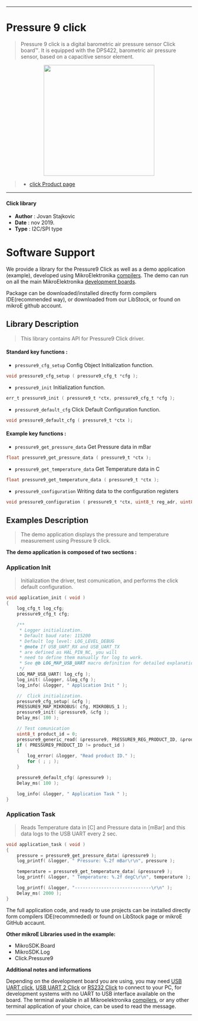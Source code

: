 
---
# Pressure 9 click

> Pressure 9 click is a digital barometric air pressure sensor Click board™. It is equipped with the DPS422, barometric air pressure sensor, based on a capacitive sensor element.

<p align="center">
  <img src="https://download.mikroe.com/images/click_for_ide/pressure9_click.png" height=300px>
</p>

> - [click Product page](https://www.mikroe.com/pressure-9-click)

---


#### Click library 

- **Author**        : Jovan Stajkovic
- **Date**          : nov 2019.
- **Type**          : I2C/SPI type


# Software Support

We provide a library for the Pressure9 Click 
as well as a demo application (example), developed using MikroElektronika 
[compilers](https://shop.mikroe.com/compilers). 
The demo can run on all the main MikroElektronika [development boards](https://shop.mikroe.com/development-boards).

Package can be downloaded/installed directly form compilers IDE(recommended way), or downloaded from our LibStock, or found on mikroE github account. 

## Library Description

> This library contains API for Pressure9 Click driver.

#### Standard key functions :

- `pressure9_cfg_setup` Config Object Initialization function.
```c
void pressure9_cfg_setup ( pressure9_cfg_t *cfg ); 
```

- `pressure9_init` Initialization function.
```c
err_t pressure9_init ( pressure9_t *ctx, pressure9_cfg_t *cfg );
```

- `pressure9_default_cfg` Click Default Configuration function.
```c
void pressure9_default_cfg ( pressure9_t *ctx );
```

#### Example key functions :

- `pressure9_get_pressure_data` Get Pressure data in mBar
```c
float pressure9_get_pressure_data ( pressure9_t *ctx );
```

- `pressure9_get_temperature_data` Get Temperature data in C
```c
float pressure9_get_temperature_data ( pressure9_t *ctx );
```

- `pressure9_configuration` Writing data to the configuration registers
```c
void pressure9_configuration ( pressure9_t *ctx, uint8_t reg_adr, uint8_t data_in );
```

## Examples Description

> The demo application displays the pressure and temperature measurement using Pressure 9 click.

**The demo application is composed of two sections :**

### Application Init 

> Initialization the driver, test comunication, and performs the click default configuration.

```c
void application_init ( void )
{
    log_cfg_t log_cfg;
    pressure9_cfg_t cfg;

    /** 
     * Logger initialization.
     * Default baud rate: 115200
     * Default log level: LOG_LEVEL_DEBUG
     * @note If USB_UART_RX and USB_UART_TX 
     * are defined as HAL_PIN_NC, you will 
     * need to define them manually for log to work. 
     * See @b LOG_MAP_USB_UART macro definition for detailed explanation.
     */
    LOG_MAP_USB_UART( log_cfg );
    log_init( &logger, &log_cfg );
    log_info( &logger, " Application Init " );

    //  Click initialization.
    pressure9_cfg_setup( &cfg );
    PRESSURE9_MAP_MIKROBUS( cfg, MIKROBUS_1 );
    pressure9_init( &pressure9, &cfg );
    Delay_ms( 100 );

    // Test comunication
    uint8_t product_id = 0;
    pressure9_generic_read( &pressure9, PRESSURE9_REG_PRODUCT_ID, &product_id, 1 );
    if ( PRESSURE9_PRODUCT_ID != product_id )
    {
        log_error( &logger, "Read product ID." );
        for ( ; ; );
    }

    pressure9_default_cfg( &pressure9 );
    Delay_ms( 100 );

    log_info( &logger, " Application Task " );
} 
```

### Application Task

> Reads Temperature data in [C] and Pressure data in [mBar] and this data logs to the USB UART every 2 sec.

```c
void application_task ( void )
{
    pressure = pressure9_get_pressure_data( &pressure9 );
    log_printf( &logger, " Pressure: %.2f mBar\r\n", pressure );

    temperature = pressure9_get_temperature_data( &pressure9 );
    log_printf( &logger, " Temperature: %.2f degC\r\n", temperature );

    log_printf( &logger, "-----------------------------\r\n" );
    Delay_ms( 2000 );
}
```

The full application code, and ready to use projects can be  installed directly form compilers IDE(recommneded) or found on LibStock page or mikroE GitHub accaunt.

**Other mikroE Libraries used in the example:** 

- MikroSDK.Board
- MikroSDK.Log
- Click.Pressure9

**Additional notes and informations**

Depending on the development board you are using, you may need 
[USB UART click](https://shop.mikroe.com/usb-uart-click), 
[USB UART 2 Click](https://shop.mikroe.com/usb-uart-2-click) or 
[RS232 Click](https://shop.mikroe.com/rs232-click) to connect to your PC, for 
development systems with no UART to USB interface available on the board. The 
terminal available in all Mikroelektronika 
[compilers](https://shop.mikroe.com/compilers), or any other terminal application 
of your choice, can be used to read the message.



---
